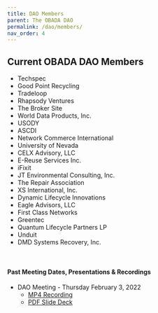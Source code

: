 ```yaml
--- 
title: DAO Members
parent: The OBADA DAO
permalink: /dao/members/
nav_order: 4
---
```


## Current OBADA DAO Members
  + Techspec
  + Good Point Recycling
  + Tradeloop
  + Rhapsody Ventures
  + The Broker Site
  + World Data Products, Inc. 
  + USODY
  + ASCDI
  + Network Commerce International
  + University of Nevada
  + CELX Advisory, LLC
  + E-Reuse Services Inc.
  + iFixit
  + JT Environmental Consulting, Inc.
  + The Repair Association
  + XS International, Inc.
  + Dynamic Lifecycle Innovations
  + Eagle Advisors, LLC
  + First Class Networks
  + Greentec
  + Quantum Lifecycle Partners LP
  + Unduit
  + DMD Systems Recovery, Inc. 




<br/>

#### Past Meeting Dates, Presentations & Recordings
  + DAO Meeting - Thursday February 3, 2022
    + [MP4 Recording](https://www.dropbox.com/s/8ucrhchmu86pgzu/obada%20on%202022-02-03%2018-29.mp4?dl=0)
    + [PDF Slide Deck](/presentations/2022/OBADA-DAO-Feb_3_22.pdf)
